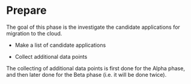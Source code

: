 # Prepare

The goal of this phase is the investigate the candidate applications for migration to the cloud.

  * Make a list of candidate applications

  * Collect additional data points

The collecting of additional data points is first done for the Alpha phase, and then later done for the Beta phase (i.e. it will be done twice).

